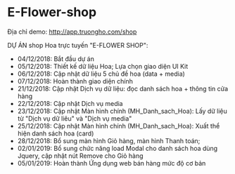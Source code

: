 ﻿# E-Flower-shop
Địa chỉ demo: http://app.truongho.com/shop

DỰ ÁN shop Hoa trực tuyến "E-FLOWER SHOP":
- 04/12/2018: Bắt đầu dự án
- 05/12/2018: Thiết kế dữ liệu Hoa; Lựa chọn giao diện UI Kit
- 06/12/2018: Cập nhật dữ liệu 5 chủ đề hoa (data + media)
- 07/12/2018: Hoàn thành giao diện chính
- 21/12/2018: Cập nhật Dịch vụ dữ liệu: đọc danh sách hoa + thông tin cửa hàng
- 22/12/2018: Cập nhật Dịch vụ media
- 23/12/2018: Cập nhật Màn hình chính (MH_Danh_sach_Hoa): Lấy dữ liệu từ "Dịch vụ dữ liêu" và "Dịch vụ media" 
- 25/12/2018: Cập nhật Màn hình chính (MH_Danh_sach_Hoa): Xuất thể hiện danh sách hoa (card)
- 28/12/2018: Bổ sung màn hình Giỏ hàng, màn hình Thanh toán;
- 02/01/2019: Bổ sung chức năng load Modal cho danh sách hoa dùng Jquery, cập nhật nút Remove cho Giỏ hàng
- 05/01/2019: Hoàn thành Ứng dụng web bán hàng mức độ cơ bản

